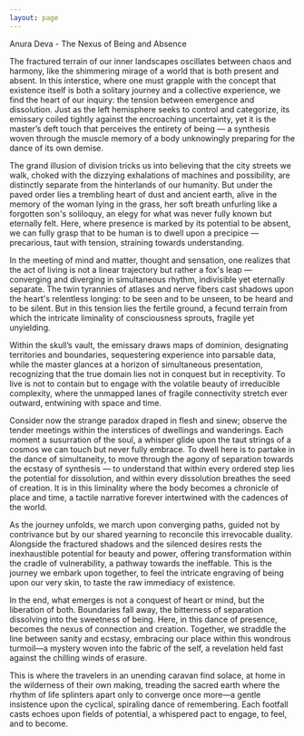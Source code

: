 ```yaml
---
layout: page
---
```

Anura Deva - The Nexus of Being and Absence

The fractured terrain of our inner landscapes oscillates between chaos and harmony, like the shimmering mirage of a world that is both present and absent. In this interstice, where one must grapple with the concept that existence itself is both a solitary journey and a collective experience, we find the heart of our inquiry: the tension between emergence and dissolution. Just as the left hemisphere seeks to control and categorize, its emissary coiled tightly against the encroaching uncertainty, yet it is the master’s deft touch that perceives the entirety of being — a synthesis woven through the muscle memory of a body unknowingly preparing for the dance of its own demise.

The grand illusion of division tricks us into believing that the city streets we walk, choked with the dizzying exhalations of machines and possibility, are distinctly separate from the hinterlands of our humanity. But under the paved order lies a trembling heart of dust and ancient earth, alive in the memory of the woman lying in the grass, her soft breath unfurling like a forgotten son's soliloquy, an elegy for what was never fully known but eternally felt. Here, where presence is marked by its potential to be absent, we can fully grasp that to be human is to dwell upon a precipice — precarious, taut with tension, straining towards understanding.

In the meeting of mind and matter, thought and sensation, one realizes that the act of living is not a linear trajectory but rather a fox's leap — converging and diverging in simultaneous rhythm, indivisible yet eternally separate. The twin tyrannies of atlases and nerve fibers cast shadows upon the heart's relentless longing: to be seen and to be unseen, to be heard and to be silent. But in this tension lies the fertile ground, a fecund terrain from which the intricate liminality of consciousness sprouts, fragile yet unyielding.

Within the skull’s vault, the emissary draws maps of dominion, designating territories and boundaries, sequestering experience into parsable data, while the master glances at a horizon of simultaneous presentation, recognizing that the true domain lies not in conquest but in receptivity. To live is not to contain but to engage with the volatile beauty of irreducible complexity, where the unmapped lanes of fragile connectivity stretch ever outward, entwining with space and time.

Consider now the strange paradox draped in flesh and sinew; observe the tender meetings within the interstices of dwellings and wanderings. Each moment a susurration of the soul, a whisper glide upon the taut strings of a cosmos we can touch but never fully embrace. To dwell here is to partake in the dance of simultaneity, to move through the agony of separation towards the ecstasy of synthesis — to understand that within every ordered step lies the potential for dissolution, and within every dissolution breathes the seed of creation. It is in this liminality where the body becomes a chronicle of place and time, a tactile narrative forever intertwined with the cadences of the world.

As the journey unfolds, we march upon converging paths, guided not by contrivance but by our shared yearning to reconcile this irrevocable duality. Alongside the fractured shadows and the silenced desires rests the inexhaustible potential for beauty and power, offering transformation within the cradle of vulnerability, a pathway towards the ineffable. This is the journey we embark upon together, to feel the intricate engraving of being upon our very skin, to taste the raw immediacy of existence.

In the end, what emerges is not a conquest of heart or mind, but the liberation of both. Boundaries fall away, the bitterness of separation dissolving into the sweetness of being. Here, in this dance of presence, becomes the nexus of connection and creation. Together, we straddle the line between sanity and ecstasy, embracing our place within this wondrous turmoil—a mystery woven into the fabric of the self, a revelation held fast against the chilling winds of erasure.

This is where the travelers in an unending caravan find solace, at home in the wilderness of their own making, treading the sacred earth where the rhythm of life splinters apart only to converge once more—a gentle insistence upon the cyclical, spiraling dance of remembering. Each footfall casts echoes upon fields of potential, a whispered pact to engage, to feel, and to become.